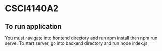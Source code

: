 # CSCI4140A2

## To run application
You must navigate into frontend directory and run npm install then npm run serve.
To start server, go into backend directory and run node index.js
